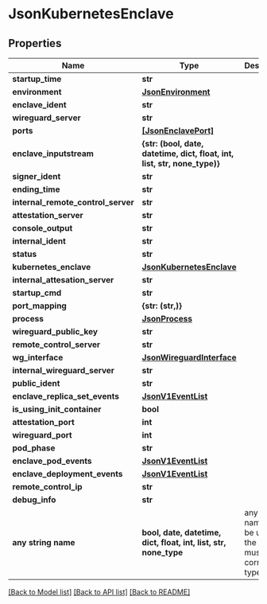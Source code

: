 # JsonKubernetesEnclave


## Properties
Name | Type | Description | Notes
------------ | ------------- | ------------- | -------------
**startup_time** | **str** |  | [optional] 
**environment** | [**JsonEnvironment**](JsonEnvironment.md) |  | [optional] 
**enclave_ident** | **str** |  | [optional] 
**wireguard_server** | **str** |  | [optional] 
**ports** | [**[JsonEnclavePort]**](JsonEnclavePort.md) |  | [optional] 
**enclave_inputstream** | **{str: (bool, date, datetime, dict, float, int, list, str, none_type)}** |  | [optional] 
**signer_ident** | **str** |  | [optional] 
**ending_time** | **str** |  | [optional] 
**internal_remote_control_server** | **str** |  | [optional] 
**attestation_server** | **str** |  | [optional] 
**console_output** | **str** |  | [optional] 
**internal_ident** | **str** |  | [optional] 
**status** | **str** |  | [optional] 
**kubernetes_enclave** | [**JsonKubernetesEnclave**](JsonKubernetesEnclave.md) |  | [optional] 
**internal_attesation_server** | **str** |  | [optional] 
**startup_cmd** | **str** |  | [optional] 
**port_mapping** | **{str: (str,)}** |  | [optional] 
**process** | [**JsonProcess**](JsonProcess.md) |  | [optional] 
**wireguard_public_key** | **str** |  | [optional] 
**remote_control_server** | **str** |  | [optional] 
**wg_interface** | [**JsonWireguardInterface**](JsonWireguardInterface.md) |  | [optional] 
**internal_wireguard_server** | **str** |  | [optional] 
**public_ident** | **str** |  | [optional] 
**enclave_replica_set_events** | [**JsonV1EventList**](JsonV1EventList.md) |  | [optional] 
**is_using_init_container** | **bool** |  | [optional] 
**attestation_port** | **int** |  | [optional] 
**wireguard_port** | **int** |  | [optional] 
**pod_phase** | **str** |  | [optional] 
**enclave_pod_events** | [**JsonV1EventList**](JsonV1EventList.md) |  | [optional] 
**enclave_deployment_events** | [**JsonV1EventList**](JsonV1EventList.md) |  | [optional] 
**remote_control_ip** | **str** |  | [optional] 
**debug_info** | **str** |  | [optional] 
**any string name** | **bool, date, datetime, dict, float, int, list, str, none_type** | any string name can be used but the value must be the correct type | [optional]

[[Back to Model list]](../README.md#documentation-for-models) [[Back to API list]](../README.md#documentation-for-api-endpoints) [[Back to README]](../README.md)


